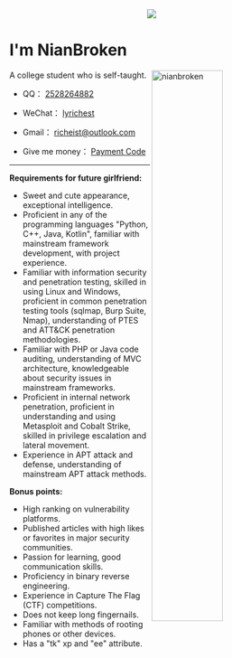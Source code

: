 <div align="center" ><img order-radius="100px" src="https://cdn.jsdelivr.net/gh/lsimply/Img@img/img/WriteCodes.gif"/></div>

# I'm NianBroken

<img align="right" width="50%" src="https://github-readme-stats.vercel.app/api?username=NianBroken&include_all_commits=true&rank_icon=github&hide_title=true&" alt="nianbroken" />

A college student who is self-taught.

- QQ： [2528264882](https://qm.qq.com/)

- WeChat： [lyrichest]([https://cdn.jsdelivr.net/gh/lsimply/Img@img/img/WeChat.png])

- Gmail： [richeist@outlook.com](mailto:richeist@outlook.com)

- Give me money： [Payment Code]()

------

**Requirements for future girlfriend:**

- Sweet and cute appearance, exceptional intelligence.
- Proficient in any of the programming languages "Python, C++, Java, Kotlin", familiar with mainstream framework development, with project experience.
- Familiar with information security and penetration testing, skilled in using Linux and Windows, proficient in common penetration testing tools (sqlmap, Burp Suite, Nmap), understanding of PTES and ATT&CK penetration methodologies.
- Familiar with PHP or Java code auditing, understanding of MVC architecture, knowledgeable about security issues in mainstream frameworks.
- Proficient in internal network penetration, proficient in understanding and using Metasploit and Cobalt Strike, skilled in privilege escalation and lateral movement.
- Experience in APT attack and defense, understanding of mainstream APT attack methods.

**Bonus points:**

- High ranking on vulnerability platforms.
- Published articles with high likes or favorites in major security communities.
- Passion for learning, good communication skills.
- Proficiency in binary reverse engineering.
- Experience in Capture The Flag (CTF) competitions.
- Does not keep long fingernails.
- Familiar with methods of rooting phones or other devices.
- Has a "tk" xp and "ee" attribute.
